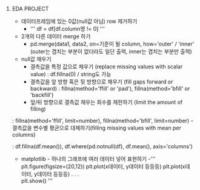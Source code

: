 
1. EDA PROJECT

	- 데이터프레임에 있는 0값(null값 아님) row 제거하기
		- '''  df = df[df.column명 != 0] '''
	- 2개의 다른 데이터 merge 하기
		- pd.merge(data1, data2, on=기준이 될 column, how='outer' / 'inner' (outer는 겹치는 부분이 없더라도 일단 출력, inner는 겹치는 부분만 출력)
	- null값 채우기
		- 결측값을 특정 값으로 채우기 (replace missing values with scalar value) : df.fillna(0) / string도 가능
		- 결측값을 앞 방향 혹은 뒷 방향으로 채우기 (fill gaps forward or backward) : fillna(method='ffill' or 'pad'), fillna(method='bfill' or 'backfill')
		- 앞/뒤 방향으로 결측값 채우는 회수를 제한하기 (limit the amount of filling)

     : fillna(method='ffill', limit=number), fillna(method='bfill', limit=number)
		- 결측값을 변수별 평균으로 대체하기(filling missing values with mean per columns)

      : df.fillna(df.mean()), df.where(pd.notnull(df), df.mean(), axis='columns')
	- matplotlib - 하나의 그래프에 여러 데이터 넣어 표현하기
		-''' plt.figure(figsize=(20,12))
		     plt.plot(x데이터, y데이터 등등등)
		     plt.plot(x데이터, y데이터 등등등)
			.
			.
			.		     
		     plt.show() '''
